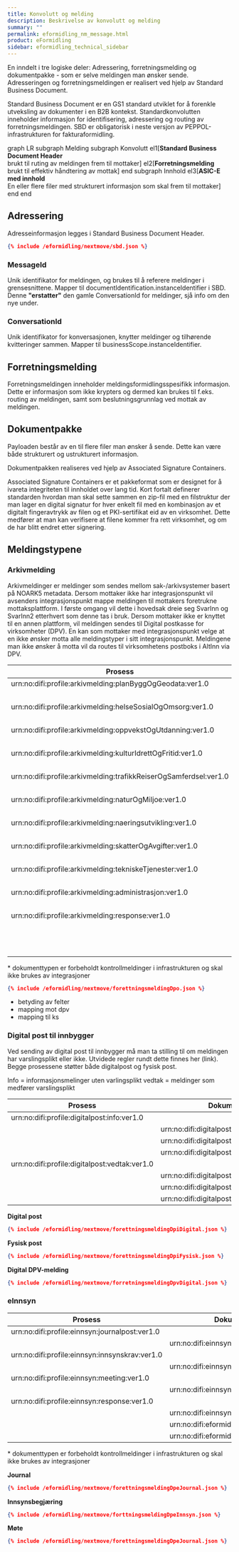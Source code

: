 ```yaml
---
title: Konvolutt og melding
description: Beskrivelse av konvolutt og melding
summary: ""
permalink: eformidling_nm_message.html
product: eFormidling
sidebar: eformidling_technical_sidebar
---
```


En inndelt i tre logiske deler: Adressering, forretningsmelding og dokumentpakke - som er selve meldingen man ønsker sende.
Adresseringen og forretningsmeldingen er realisert ved hjelp av Standard Business Document.


Standard Business Document er en GS1 standard utviklet for å forenkle utveksling av dokumenter i en B2B kontekst. Standardkonvolutten inneholder informasjon for identifisering, adressering og routing av forretningsmeldingen. SBD er obligatorisk i neste versjon av PEPPOL-infrastrukturen for fakturaformidling.

<div class="mermaid">
graph LR
subgraph Melding
  subgraph Konvolutt 
    el1[<b>Standard Business Document Header</b><br/> brukt til ruting av meldingen frem til mottaker]  
    el2[<b>Forretningsmelding</b><br/>brukt til effektiv håndtering av mottak]
  end
  subgraph Innhold
    el3[<b>ASIC-E med innhold</b><br/>En eller flere filer med strukturert informasjon som skal frem til mottaker]
  end
end
</div>


## Adressering

Adresseinformasjon legges i Standard Business Document Header. 

```json
{% include /eformidling/nextmove/sbd.json %}
```

### MessageId
Unik identifikator for meldingen, og brukes til å referere meldinger i grensesnittene. Mapper til documentIdentification.instanceIdentifier i SBD. Denne **"erstatter"** den gamle ConversationId for meldinger, sjå info om den nye under. 

### ConversationId
Unik identifikator for konversasjonen, knytter meldinger og tilhørende kvitteringer sammen. Mapper til businessScope.instanceIdentifier.

## Forretningsmelding

Forretningsmeldingen inneholder meldingsformidlingsspesifikk informasjon. Dette er informasjon som ikke krypters og dermed kan brukes til f.eks. routing av meldingen, samt som beslutningsgrunnlag ved mottak av meldingen. 

## Dokumentpakke

Payloaden består av en til flere filer man ønsker å sende. Dette kan være både strukturert og ustrukturert informasjon. 

Dokumentpakken realiseres ved hjelp av Associated Signature Containers.

Associated Signature Containers er et pakkeformat som er designet for å ivareta integriteten til innholdet over lang tid. Kort fortalt definerer standarden hvordan man skal sette sammen en zip-fil med en filstruktur der man lager en digital signatur for hver enkelt fil med en kombinasjon av et digitalt fingeravtrykk av filen og et PKI-sertifikat eid av en virksomhet. Dette medfører at man kan verifisere at filene kommer fra rett virksomhet, og om de har blitt endret etter signering.


## Meldingstypene


### Arkivmelding

Arkivmeldinger er meldinger som sendes mellom sak-/arkivsystemer basert på NOARK5 metadata. 
Dersom mottaker ikke har integrasjonspunkt vil avsenders integrasjonspunkt mappe meldingen til mottakers foretrukne mottaksplattform. I første omgang vil dette i hovedsak dreie seg SvarInn og SvarInn2 etterhvert som denne tas i bruk. Dersom mottaker ikke er knyttet til en annen plattform, vil meldingen sendes til Digital postkasse for virksomheter (DPV). 
En kan som mottaker med integrasjonspunkt velge at en ikke ønsker motta alle meldingstyper i sitt integrasjonspunkt. Meldingene man ikke ønsker å motta vil da routes til virksomhetens postboks i AltInn via DPV.


| Prosess | Dokumenttype | 
|---------|--------------|
|urn:no:difi:profile:arkivmelding:planByggOgGeodata:ver1.0 | |
|  |urn:no:difi:arkivmelding:xsd::arkivmelding |
|urn:no:difi:profile:arkivmelding:helseSosialOgOmsorg:ver1.0 | |
|  |urn:no:difi:arkivmelding:xsd::arkivmelding |
|urn:no:difi:profile:arkivmelding:oppvekstOgUtdanning:ver1.0 | |
|  |urn:no:difi:arkivmelding:xsd::arkivmelding |
|urn:no:difi:profile:arkivmelding:kulturIdrettOgFritid:ver1.0 | |
|  |urn:no:difi:arkivmelding:xsd::arkivmelding |
|urn:no:difi:profile:arkivmelding:trafikkReiserOgSamferdsel:ver1.0 | |
|  |urn:no:difi:arkivmelding:xsd::arkivmelding |
|urn:no:difi:profile:arkivmelding:naturOgMiljoe:ver1.0 | |
|  |urn:no:difi:arkivmelding:xsd::arkivmelding |
|urn:no:difi:profile:arkivmelding:naeringsutvikling:ver1.0 | |
|  |urn:no:difi:arkivmelding:xsd::arkivmelding |
|urn:no:difi:profile:arkivmelding:skatterOgAvgifter:ver1.0 | |
|  |urn:no:difi:arkivmelding:xsd::arkivmelding |
|urn:no:difi:profile:arkivmelding:tekniskeTjenester:ver1.0 | |
|  |urn:no:difi:arkivmelding:xsd::arkivmelding |
|urn:no:difi:profile:arkivmelding:administrasjon:ver1.0 | |
|  |urn:no:difi:arkivmelding:xsd::arkivmelding |
|urn:no:difi:profile:arkivmelding:response:ver1.0 | | 
|  |urn:no:difi:arkivmelding:xsd::arkivmelding_kvittering |
|  |urn:no:difi:eformidling:xsd::status\* |
|  |urn:no:difi:eformidling:xsd::feil\* |

\* dokumenttypen er forbeholdt kontrollmeldinger i infrastrukturen og skal ikke brukes av integrasjoner


```json
{% include /eformidling/nextmove/forettningsmeldingDpo.json %}
```

- betyding av felter 
- mapping mot dpv
- mapping til ks


### Digital post til innbygger

Ved sending av digital post til innbygger må man ta stilling til om meldingen har varslingsplikt eller ikke. Utvidede regler rundt dette finnes her (link).
Begge prosessene støtter både digitalpost og fysisk post.

Info = informasjonsmelinger uten varlingsplikt
vedtak = meldinger som medfører varslingsplikt

| Prosess | Dokumenttype | 
|---------|--------------|
|urn:no:difi:profile:digitalpost:info:ver1.0 | |
|  |urn:no:difi:digitalpost:xsd:digital::digital|
|  |urn:no:difi:digitalpost:xsd:digital::digital_dpv|
|  |urn:no:difi:digitalpost:xsd:fysisk::print |
|urn:no:difi:profile:digitalpost:vedtak:ver1.0 | |
|  |urn:no:difi:digitalpost:xsd:digital::digital|
|  |urn:no:difi:digitalpost:xsd:digital::digital_dpv|
|  |urn:no:difi:digitalpost:xsd:fysisk::print|


**Digital post**
```json
{% include /eformidling/nextmove/forettningsmeldingDpiDigital.json %}
```

**Fysisk post**

```json
{% include /eformidling/nextmove/forettningsmeldingDpiFysisk.json %}
```

**Digital DPV-melding** 
```json
{% include /eformidling/nextmove/forretningsmeldingDpvDigital.json %}
```

### eInnsyn

| Prosess | Dokumenttype | 
|---------|--------------|
|urn:no:difi:profile:einnsyn:journalpost:ver1.0 | |
|  |urn:no:difi:einnsyn:xsd::publisering |
|urn:no:difi:profile:einnsyn:innsynskrav:ver1.0 | |
|  |urn:no:difi:einnsyn:xsd::innsynskrav |
|urn:no:difi:profile:einnsyn:meeting:ver1.0 |  |
|  |urn:no:difi:einnsyn:xsd::publisering |
|urn:no:difi:profile:einnsyn:response:ver1.0 | |
|  |urn:no:difi:einnsyn:xsd::einnsyn_kvittering |
|  |urn:no:difi:eformidling:xsd::status\* |
|  |urn:no:difi:eformidling:xsd::feil\* |

\* dokumenttypen er forbeholdt kontrollmeldinger i infrastrukturen og skal ikke brukes av integrasjoner

**Journal**

```json
{% include /eformidling/nextmove/forettningsmeldingDpeJournal.json %}
```

**Innsynsbegjæring**

```json
{% include /eformidling/nextmove/forttningsmeldingDpeInnsyn.json %}
```

**Møte**
```json
{% include /eformidling/nextmove/forettningsmeldingDpeJournal.json %}
```






